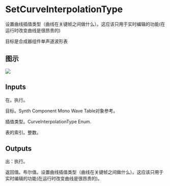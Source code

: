 # SetCurveInterpolationType

设置曲线插值类型（曲线在关键帧之间做什么）。这应该只用于实时编辑的功能(在运行时改变曲线是很昂贵的)

目标是合成器组件单声道波形表

## 图示

![]($-20221218-21070768.png)

## Inputs

在。执行。

目标。Synth Component Mono Wave Table对象参考。

插值类型。CurveInterpolationType Enum.

表的索引。整数。  

## Outputs

出：执行。

返回值。布尔值。设置曲线插值类型（曲线在关键帧之间做什么）。这应该只用于实时编辑的功能(在运行时改变曲线是很昂贵的)。
